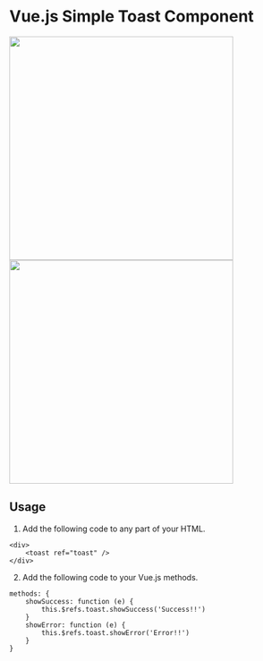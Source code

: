 # Vue.js Simple Toast Component

<img width="400" src="https://github.com/ShogoTakeuchi/vue-simple-toast/assets/56812464/3e130d3e-40c3-431c-9db6-678c7d59ce47">
<br>
<img width="400" src="https://github.com/ShogoTakeuchi/vue-simple-toast/assets/56812464/fc01c8b1-7047-4597-af5d-5e441d4952e6">

## Usage

1. Add the following code to any part of your HTML.
```
<div>
    <toast ref="toast" />
</div>
```

2. Add the following code to your Vue.js methods.
```
methods: {
    showSuccess: function (e) {
        this.$refs.toast.showSuccess('Success!!')
    }
    showError: function (e) {
        this.$refs.toast.showError('Error!!')
    }
}
```
